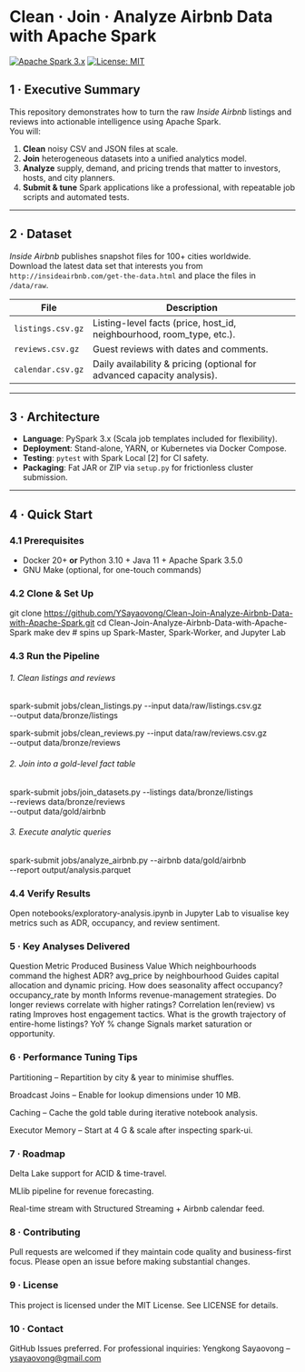 # Clean · Join · Analyze Airbnb Data with Apache Spark

[![Apache Spark 3.x](https://img.shields.io/badge/Spark-3.x-blue.svg)](https://spark.apache.org/)
[![License: MIT](https://img.shields.io/badge/License-MIT-green.svg)](LICENSE)

## 1 · Executive Summary
This repository demonstrates how to turn the raw *Inside Airbnb* listings and reviews into actionable intelligence using Apache Spark.  
You will:

1. **Clean** noisy CSV and JSON files at scale.  
2. **Join** heterogeneous datasets into a unified analytics model.  
3. **Analyze** supply, demand, and pricing trends that matter to investors, hosts, and city planners.  
4. **Submit & tune** Spark applications like a professional, with repeatable job scripts and automated tests.

---

## 2 · Dataset
*Inside Airbnb* publishes snapshot files for 100+ cities worldwide.  
Download the latest data set that interests you from `http://insideairbnb.com/get-the-data.html` and place the files in `/data/raw`.

| File | Description |
|------|-------------|
| `listings.csv.gz` | Listing-level facts (price, host_id, neighbourhood, room_type, etc.). |
| `reviews.csv.gz`  | Guest reviews with dates and comments. |
| `calendar.csv.gz` | Daily availability & pricing (optional for advanced capacity analysis). |

---

## 3 · Architecture

* **Language**: PySpark 3.x (Scala job templates included for flexibility).  
* **Deployment**: Stand-alone, YARN, or Kubernetes via Docker Compose.  
* **Testing**: `pytest` with Spark Local [2] for CI safety.  
* **Packaging**: Fat JAR or ZIP via `setup.py` for frictionless cluster submission.

---

## 4 · Quick Start

### 4.1 Prerequisites
* Docker 20+ **or** Python 3.10 + Java 11 + Apache Spark 3.5.0
* GNU Make (optional, for one-touch commands)

### 4.2 Clone & Set Up

git clone https://github.com/YSayaovong/Clean-Join-Analyze-Airbnb-Data-with-Apache-Spark.git
cd Clean-Join-Analyze-Airbnb-Data-with-Apache-Spark
make dev   # spins up Spark-Master, Spark-Worker, and Jupyter Lab

### 4.3 Run the Pipeline

###### 1. Clean listings and reviews
spark-submit jobs/clean_listings.py  --input data/raw/listings.csv.gz \
                                     --output data/bronze/listings

spark-submit jobs/clean_reviews.py   --input data/raw/reviews.csv.gz  \
                                     --output data/bronze/reviews

###### 2. Join into a gold-level fact table
spark-submit jobs/join_datasets.py   --listings data/bronze/listings \
                                     --reviews  data/bronze/reviews  \
                                     --output   data/gold/airbnb

###### 3. Execute analytic queries
spark-submit jobs/analyze_airbnb.py  --airbnb  data/gold/airbnb      \
                                     --report  output/analysis.parquet

### 4.4 Verify Results
Open notebooks/exploratory-analysis.ipynb in Jupyter Lab to visualise key metrics such as ADR, occupancy, and review sentiment.

### 5 · Key Analyses Delivered
Question	Metric Produced	Business Value
Which neighbourhoods command the highest ADR?	avg_price by neighbourhood	Guides capital allocation and dynamic pricing.
How does seasonality affect occupancy?	occupancy_rate by month	Informs revenue-management strategies.
Do longer reviews correlate with higher ratings?	Correlation len(review) vs rating	Improves host engagement tactics.
What is the growth trajectory of entire-home listings?	YoY % change	Signals market saturation or opportunity.

### 6 · Performance Tuning Tips
Partitioning – Repartition by city & year to minimise shuffles.

Broadcast Joins – Enable for lookup dimensions under 10 MB.

Caching – Cache the gold table during iterative notebook analysis.

Executor Memory – Start at 4 G & scale after inspecting spark-ui.

### 7 · Roadmap
Delta Lake support for ACID & time-travel.

MLlib pipeline for revenue forecasting.

Real-time stream with Structured Streaming + Airbnb calendar feed.

### 8 · Contributing
Pull requests are welcomed if they maintain code quality and business-first focus.
Please open an issue before making substantial changes.

### 9 · License
This project is licensed under the MIT License. See LICENSE for details.

### 10 · Contact
GitHub Issues preferred.
For professional inquiries: Yengkong Sayaovong – ysayaovong@gmail.com
